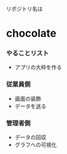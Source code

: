 リポジトリ名は 
# chocolate

### やることリスト
 - アプリの大枠を作る

### 従業員側
 - 画面の装飾
 - データを送る

### 管理者側
 - データの回収
 - グラフへの可視化
